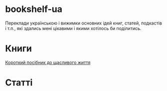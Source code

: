 # bookshelf-ua
Переклади українською і вижимки основних ідей книг, статей, подкастів і т.п., які здались мені цікавими і якими хотілось би поділитись. 

# Книги
[Короткий посібник до щасливого життя](https://www.goodreads.com/book/show/100286.A_Short_Guide_to_a_Happy_Life)

# Статті 
